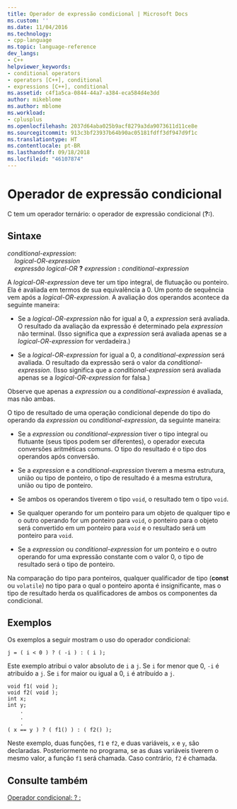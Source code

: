 ```yaml
---
title: Operador de expressão condicional | Microsoft Docs
ms.custom: ''
ms.date: 11/04/2016
ms.technology:
- cpp-language
ms.topic: language-reference
dev_langs:
- C++
helpviewer_keywords:
- conditional operators
- operators [C++], conditional
- expressions [C++], conditional
ms.assetid: c4f1a5ca-0844-44a7-a384-eca584d4e3dd
author: mikeblome
ms.author: mblome
ms.workload:
- cplusplus
ms.openlocfilehash: 2037d64aba025b9acf8279a3da9073611d11ce8e
ms.sourcegitcommit: 913c3bf23937b64b90ac05181fdff3df947d9f1c
ms.translationtype: HT
ms.contentlocale: pt-BR
ms.lasthandoff: 09/18/2018
ms.locfileid: "46107874"
---
```

# <a name="conditional-expression-operator"></a>Operador de expressão condicional

C tem um operador ternário: o operador de expressão condicional (**?:**).

## <a name="syntax"></a>Sintaxe

*conditional-expression*:<br/>
&nbsp;&nbsp;&nbsp;&nbsp;*logical-OR-expression*<br/>
&nbsp;&nbsp;&nbsp;&nbsp;*expressão logical-OR*  **?**  *expression*  **:**  *conditional-expression*

A *logical-OR-expression* deve ter um tipo integral, de flutuação ou ponteiro. Ela é avaliada em termos de sua equivalência a 0. Um ponto de sequência vem após a *logical-OR-expression*. A avaliação dos operandos acontece da seguinte maneira:

- Se a *logical-OR-expression* não for igual a 0, a *expression* será avaliada. O resultado da avaliação da expressão é determinado pela *expression* não terminal. (Isso significa que a *expression* será avaliada apenas se a *logical-OR-expression* for verdadeira.)

- Se a *logical-OR-expression* for igual a 0, a *conditional-expression* será avaliada. O resultado da expressão será o valor da *conditional-expression*. (Isso significa que a *conditional-expression* será avaliada apenas se a *logical-OR-expression* for falsa.)

Observe que apenas a *expression* ou a *conditional-expression* é avaliada, mas não ambas.

O tipo de resultado de uma operação condicional depende do tipo do operando da *expression* ou *conditional-expression*, da seguinte maneira:

- Se a *expression* ou *conditional-expression* tiver o tipo integral ou flutuante (seus tipos podem ser diferentes), o operador executa conversões aritméticas comuns. O tipo do resultado é o tipo dos operandos após conversão.

- Se a *expression* e a *conditional-expression* tiverem a mesma estrutura, união ou tipo de ponteiro, o tipo de resultado é a mesma estrutura, união ou tipo de ponteiro.

- Se ambos os operandos tiverem o tipo `void`, o resultado tem o tipo `void`.

- Se qualquer operando for um ponteiro para um objeto de qualquer tipo e o outro operando for um ponteiro para `void`, o ponteiro para o objeto será convertido em um ponteiro para `void` e o resultado será um ponteiro para `void`.

- Se a *expression* ou *conditional-expression* for um ponteiro e o outro operando for uma expressão constante com o valor 0, o tipo de resultado será o tipo de ponteiro.

Na comparação do tipo para ponteiros, qualquer qualificador de tipo (**const** ou `volatile`) no tipo para o qual o ponteiro aponta é insignificante, mas o tipo de resultado herda os qualificadores de ambos os componentes da condicional.

## <a name="examples"></a>Exemplos

Os exemplos a seguir mostram o uso do operador condicional:

```
j = ( i < 0 ) ? ( -i ) : ( i );
```

Este exemplo atribui o valor absoluto de `i` a `j`. Se `i` for menor que 0, `-i` é atribuído a `j`. Se `i` for maior ou igual a 0, `i` é atribuído a `j`.

```
void f1( void );
void f2( void );
int x;
int y;
    .
    .
    .
( x == y ) ? ( f1() ) : ( f2() );
```

Neste exemplo, duas funções, `f1` e `f2`, e duas variáveis, `x` e `y`, são declaradas. Posteriormente no programa, se as duas variáveis tiverem o mesmo valor, a função `f1` será chamada. Caso contrário, `f2` é chamada.

## <a name="see-also"></a>Consulte também

[Operador condicional: ? :](../cpp/conditional-operator-q.md)